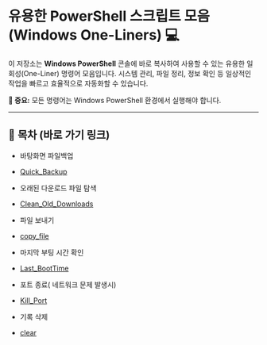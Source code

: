 # 유용한 PowerShell 스크립트 모음 (Windows One-Liners) 💻

이 저장소는 **Windows PowerShell** 콘솔에 바로 복사하여 사용할 수 있는 유용한 일회성(One-Liner) 명령어 모음입니다. 시스템 관리, 파일 정리, 정보 확인 등 일상적인 작업을 빠르고 효율적으로 자동화할 수 있습니다.

**🚨 중요:** 모든 명령어는 Windows PowerShell 환경에서 실행해야 합니다.

---

## 🔗 목차 (바로 가기 링크)

* 바탕화면 파일백업
* [Quick_Backup](#quick_backup)

* 오래된 다운로드 파일 탐색
* [Clean_Old_Downloads](#clean_old_downloads)

* 파일 보내기
* [copy_file](#copy_file)

* 마지막 부팅 시간 확인
* [Last_BootTime](#last_boottime)

* 포트 종료( 네트워크 문제 발생시)  
* [Kill_Port](#kill_port)

* 기록 삭제
* [clear](#clear)
